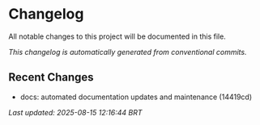 # Changelog

All notable changes to this project will be documented in this file.

*This changelog is automatically generated from conventional commits.*

## Recent Changes

- docs: automated documentation updates and maintenance (14419cd)

*Last updated: 2025-08-15 12:16:44 BRT*
